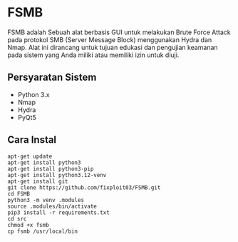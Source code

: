 # FSMB

FSMB adalah Sebuah alat berbasis GUI untuk melakukan Brute Force Attack pada protokol SMB (Server Message Block) menggunakan Hydra dan Nmap. Alat ini dirancang untuk tujuan edukasi dan pengujian keamanan pada sistem yang Anda miliki atau memiliki izin untuk diuji.

## Persyaratan Sistem

- Python 3.x
- Nmap
- Hydra
- PyQt5

## Cara Instal

```
apt-get update
apt-get install python3
apt-get install python3-pip
apt-get install python3.12-venv
apt-get install git
git clone https://github.com/fixploit03/FSMB.git
cd FSMB
python3 -m venv .modules
source .modules/bin/activate
pip3 install -r requirements.txt
cd src
chmod +x fsmb
cp fsmb /usr/local/bin
```

